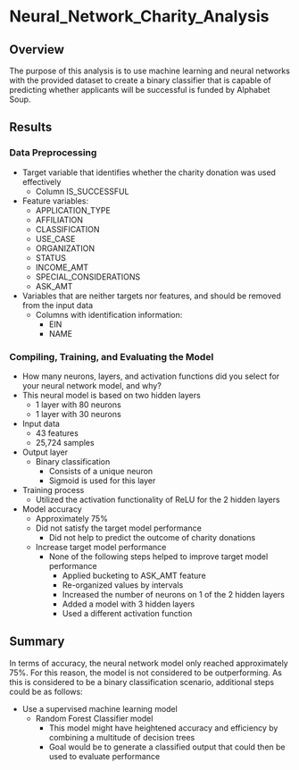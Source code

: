 # Neural_Network_Charity_Analysis

## Overview
The purpose of this analysis is to use machine learning and neural networks with the provided dataset to create a binary classifier that is capable of predicting whether applicants will be successful is funded by Alphabet Soup. 

## Results

### Data Preprocessing
* Target variable that identifies whether the charity donation was used effectively
  * Column IS_SUCCESSFUL
* Feature variables:
  * APPLICATION_TYPE
  * AFFILIATION
  * CLASSIFICATION
  * USE_CASE
  * ORGANIZATION
  * STATUS
  * INCOME_AMT
  * SPECIAL_CONSIDERATIONS
  * ASK_AMT
* Variables that are neither targets nor features, and should be removed from the input data
  * Columns with identification information: 
    * EIN
    * NAME

### Compiling, Training, and Evaluating the Model
* How many neurons, layers, and activation functions did you select for your neural network model, and why?
* This neural model is based on two hidden layers
  * 1 layer with 80 neurons
  * 1 layer with 30 neurons
* Input data 
  * 43 features
  * 25,724 samples
* Output layer
  * Binary classification
    * Consists of a unique neuron
    * Sigmoid is used for this layer
* Training process
  * Utilized the activation functionality of ReLU for the 2 hidden layers
* Model accuracy
  * Approximately 75%
  * Did not satisfy the target model performance 
    * Did not help to predict the outcome of charity donations
  * Increase target model performance
    * None of the following steps helped to improve target model performance 
      * Applied bucketing to ASK_AMT feature
      * Re-organized values by intervals
      * Increased the number of neurons on 1 of the 2 hidden layers
      * Added a model with 3 hidden layers
      * Used a different activation function

## Summary
In terms of accuracy, the neural network model only reached approximately 75%. For this reason, the model is not considered to be outperforming. As this is considered to be a binary classification scenario, additional steps could be as follows: 
* Use a supervised machine learning model
  * Random Forest Classifier model 
    * This model might have heightened accuracy and efficiency by combining a multitude of decision trees
    * Goal would be to generate a classified output that could then be used to evaluate performance
